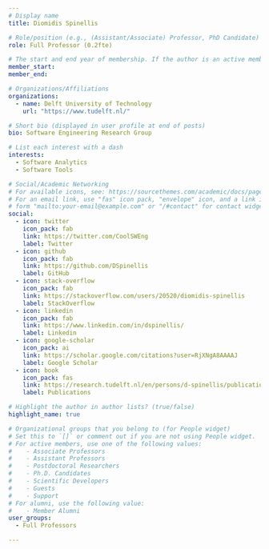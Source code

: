 ```yaml
---
# Display name
title: Diomidis Spinellis

# Role/position (e.g., (Assistant/Associate) Professor, PhD Candidate)
role: Full Professor (0.2fte)

# The start and end year of membership. If the author is an active member, leave member_end empty. Otherwise, fill in.
member_start: 
member_end: 

# Organizations/Affiliations
organizations:
  - name: Delft University of Technology
    url: "https://www.tudelft.nl/"

# Short bio (displayed in user profile at end of posts)
bio: Software Engineering Research Group

# List each interest with a dash
interests:
  - Software Analytics
  - Software Tools

# Social/Academic Networking
# For available icons, see: https://sourcethemes.com/academic/docs/page-builder/#icons
# For an email link, use "fas" icon pack, "envelope" icon, and a link in the
# form "mailto:your-email@example.com" or "/#contact" for contact widget.
social:
  - icon: twitter
    icon_pack: fab
    link: https://twitter.com/CoolSWEng
    label: Twitter
  - icon: github
    icon_pack: fab
    link: https://github.com/DSpinellis
    label: GitHub
  - icon: stack-overflow
    icon_pack: fab
    link: https://stackoverflow.com/users/20520/diomidis-spinellis
    label: StackOverflow
  - icon: linkedin
    icon_pack: fab
    link: https://www.linkedin.com/in/dspinellis/
    label: Linkedin
  - icon: google-scholar
    icon_pack: ai
    link: https://scholar.google.com/citations?user=RjXNgA8AAAAJ
    label: Google Scholar
  - icon: book
    icon_pack: fas
    link: https://research.tudelft.nl/en/persons/d-spinellis/publications/
    label: Publications

# Highlight the author in author lists? (true/false)
highlight_name: true

# Organizational groups that you belong to (for People widget)
# Set this to `[]` or comment out if you are not using People widget.
# For active members, use one of the following values: 
#    - Associate Professors
#    - Assistant Professors
#    - Postdoctoral Researchers
#    - Ph.D. Candidates
#    - Scientific Developers
#    - Guests
#    - Support
# For alumni, use the following value:
#    - Member Alumni
user_groups:
  - Full Professors

---
```

